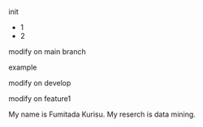 init

- 1
- 2


modify on main branch

example


modify on develop

modify on feature1


My name is Fumitada Kurisu.
My reserch is data mining.
